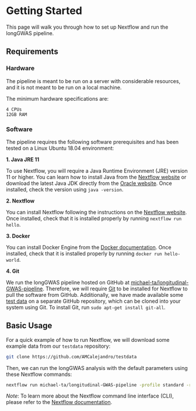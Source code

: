 # Getting Started

This page will walk you through how to set up Nextflow and run the longGWAS pipeline.

## Requirements

### Hardware

The pipeline is meant to be run on a server with considerable resources, and it is not meant to be run on a local machine. 

The minimum hardware specifications are:

```text
4 CPUs
12GB RAM
```

### Software

The pipeline requires the following software prerequisites and has been tested on a Linux Ubuntu 18.04 environment:

**1. Java JRE 11**

To use Nextflow, you will require a Java Runtime Environment (JRE) version 11 or higher. You can learn how to install Java from the [Nextflow website](https://www.nextflow.io/docs/latest/install.html#install-nextflow:~:text=%EF%83%81-,Requirements,-%EF%83%81) or download the latest Java JDK directly from the [Oracle website](https://www.oracle.com/java/technologies/downloads/). Once installed, check the version using `java -version`.

**2. Nextflow**

You can install Nextflow following the instructions on the [Nextflow website](https://www.nextflow.io/docs/latest/install.html). Once installed, check that it is installed properly by running `nextflow run hello`.

**3. Docker**

You can install Docker Engine from the [Docker documentation](https://docs.docker.com/engine/install/). Once installed, check that it is installed properly by running `docker run hello-world`.

**4. Git**

We run the longGWAS pipeline hosted on GitHub at [michael-ta/longitudinal-GWAS-pipeline](https://github.com/michael-ta/longitudinal-GWAS-pipeline). Therefore, we will require [Git](https://github.com/git-guides/install-git) to be installed for Nextflow to pull the software from GitHub. Additionally, we have made available some [test data](https://github.com/AMCalejandro/testdata) on a separate GitHub repository, which can be cloned into your system using Git. To install Git, run `sudo apt-get install git-all`.


## Basic Usage

For a quick example of how to run Nextflow, we will download some example data from our `testdata` repository:

```bash
git clone https://github.com/AMCalejandro/testdata
```

Then, we can run the longGWAS analysis with the default parameters using these Nextflow commands:

```bash
nextflow run michael-ta/longitudinal-GWAS-pipeline -profile standard -r main
```

_Note_: To learn more about the Nextflow command line interface (CLI), please refer to the [Nextflow documentation](https://www.nextflow.io/docs/latest/cli.html).
